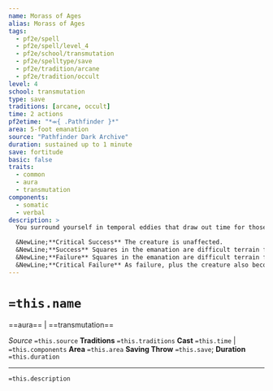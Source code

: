 ```yaml
---
name: Morass of Ages
alias: Morass of Ages
tags:
  - pf2e/spell
  - pf2e/spell/level_4
  - pf2e/school/transmutation
  - pf2e/spelltype/save
  - pf2e/tradition/arcane
  - pf2e/tradition/occult
level: 4
school: transmutation
type: save
traditions: [arcane, occult]
time: 2 actions
pf2etime: "*⬺{ .Pathfinder }*"
area: 5-foot emanation
source: "Pathfinder Dark Archive"
duration: sustained up to 1 minute
save: fortitude
basic: false
traits:
  - common
  - aura
  - transmutation
components:
  - somatic
  - verbal
description: >
  You surround yourself in temporal eddies that draw out time for those around you, making every step feel like an eternity endured. A creature in the emanation, or that later enters the emanation, must attempt a Fortitude save. The creature makes this save only once and uses the same effect for the duration of the spell. Each time you Sustain the Spell, you can choose to increase the emanation's radius by 5 feet, to a maximum of 60 feet.

  &NewLine;**Critical Success** The creature is unaffected.
  &NewLine;**Success** Squares in the emanation are difficult terrain for the creature.
  &NewLine;**Failure** Squares in the emanation are difficult terrain for the creature, and the creature is [[Slowed]] 1 when it starts its turn in the emanation.
  &NewLine;**Critical Failure** As failure, plus the creature also becomes [[Restrained]]. The creature can attempt to Escape against your spell DC to remove the restrained condition.
---
```

# `=this.name`
==aura== | ==transmutation==

*Source* `=this.source`
**Traditions** `=this.traditions`
**Cast** `=this.time` | `=this.components`
**Area** `=this.area`
**Saving Throw** `=this.save`; **Duration** `=this.duration`

***
`=this.description`